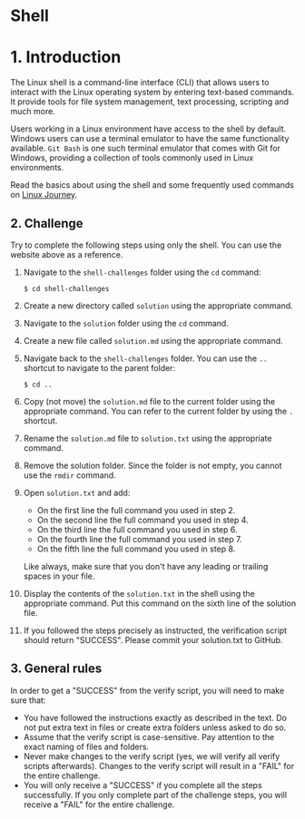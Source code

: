 # Shell

# 1. Introduction

The Linux shell is a command-line interface (CLI) that allows users to interact with the Linux operating system by entering text-based commands. It provide tools for file system management, text processing, scripting and much more.

Users working in a Linux environment have access to the shell by default. Windows users can use a terminal emulator to have the same functionality available. `Git Bash` is one such terminal emulator that comes with Git for Windows, providing a collection of tools commonly used in Linux environments.

Read the basics about using the shell and some frequently used commands on [Linux Journey](https://linuxjourney.com/lesson/the-shell).

## 2. Challenge

Try to complete the following steps using only the shell. You can use the website above as a reference.

1. Navigate to the `shell-challenges` folder using the `cd` command:

    ```console
    $ cd shell-challenges
    ```

1. Create a new directory called `solution` using the appropriate command.
1. Navigate to the `solution` folder using the `cd` command.
1. Create a new file called `solution.md` using the appropriate command.
1. Navigate back to the `shell-challenges` folder. You can use the `..` shortcut to navigate to the parent folder:
    ```console
    $ cd ..
    ```
1. Copy (not move) the `solution.md` file to the current folder using the appropriate command. You can refer to the current folder by using the `.` shortcut.
1. Rename the `solution.md` file to `solution.txt` using the appropriate command.
1. Remove the solution folder. Since the folder is not empty, you cannot use the `rmdir` command.
1. Open `solution.txt` and add:

    - On the first line the full command you used in step 2.
    - On the second line the full command you used in step 4.
    - On the third line the full command you used in step 6.
    - On the fourth line the full command you used in step 7.
    - On the fifth line the full command you used in step 8.

    Like always, make sure that you don't have any leading or trailing spaces in your file.

1. Display the contents of the `solution.txt` in the shell using the appropriate command. Put this command on the sixth line of the solution file.
1. If you followed the steps precisely as instructed, the verification script should return "SUCCESS". Please commit your solution.txt to GitHub.

## 3. General rules

In order to get a "SUCCESS" from the verify script, you will need to make sure that:

-   You have followed the instructions exactly as described in the text. Do not put extra text in files or create extra folders unless asked to do so.
-   Assume that the verify script is case-sensitive. Pay attention to the exact naming of files and folders.
-   Never make changes to the verify script (yes, we will verify all verify scripts afterwards). Changes to the verify script will result in a "FAIL" for the entire challenge.
-   You will only receive a "SUCCESS" if you complete all the steps successfully. If you only complete part of the challenge steps, you will receive a "FAIL" for the entire challenge.
